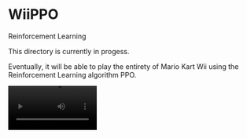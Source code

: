 # WiiPPO
Reinforcement Learning 

This directory is currently in progess. 

Eventually, it will be able to play the entirety of Mario Kart Wii using the Reinforcement Learning algorithm PPO.

<!-- [![IMAGE ALT TEXT](http://img.youtube.com/vi/TUrwDHFBQK8/0.jpg)](https://youtu.be/TUrwDHFBQK8 "WiiPPO") -->
<video src='[your URL here](https://youtu.be/TUrwDHFBQK8)' width=180/>
